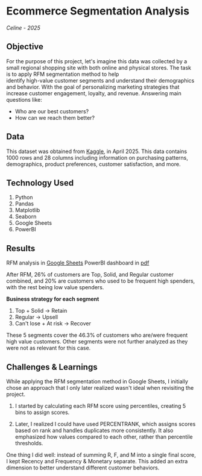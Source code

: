 # Ecommerce Segmentation Analysis
*Celine - 2025*

## Objective 
For the purpose of this project, let's imagine this data was collected by a
small regional shopping site with both online and physical stores. The task 
is to apply RFM segmentation method to help  
identify high-value customer segments and understand their
demographics and behavior. With the goal of personalizing marketing
strategies that increase customer engagement, loyalty, and revenue.
Answering main questions like:
- Who are our best customers?
- How can we reach them better?

## Data 
This dataset was obtained from
[Kaggle](https://www.kaggle.com/datasets/salahuddinahmedshuvo/ecommerce-consumer-behavior-analysis-data?resource=download),
in April 2025. This data contains 1000 rows and 28 columns including
information on purchasing patterns, demographics, product preferences,
customer satisfaction, and more.


## Technology Used
1. Python
2. Pandas
3. Matplotlib
4. Seaborn
5. Google Sheets
6. PowerBI


## Results

RFM analysis in [Google Sheets](https://docs.google.com/spreadsheets/d/1XJ93vgaaLXZJuY4I7Avh4-zQIvFcPu0qcsWSmEUVSsU/edit?usp=sharing)
PowerBI dashboard in [pdf](https://drive.google.com/file/d/1B4mSj_4IcPPq9nLoHhVHgDqbzOUf4kAE/view?usp=sharing)

After RFM, 26% of customers are Top, Solid, and Regular customer combined, and 
20% are 
customers
who used to be frequent high spenders, with the rest being low value
spenders.

**Business strategy for each segment**<br>
1. Top + Solid → Retain
2. Regular → Upsell
3. Can't lose + At risk → Recover

These 5 segments cover the 46.3% of customers who are/were frequent high
value customers. Other segments were not further analyzed as they were not 
as relevant for this case.


## Challenges & Learnings
While applying the RFM segmentation method in Google Sheets, I initially 
chose an approach that I only later realized wasn't ideal when revisiting 
the project.

1. I started by calculating each RFM score using percentiles, creating 5 
bins to assign scores.

2. Later, I realized I could have used PERCENTRANK, which assigns scores 
   based on 
rank and handles duplicates more consistently. It also emphasized 
   how values compared to each other, rather than percentile thresholds.

One thing I did well: instead of summing R, F, and M into a single final 
score, I kept Recency and Frequency & Monetary separate. This added an extra dimension to better understand different customer behaviors.



